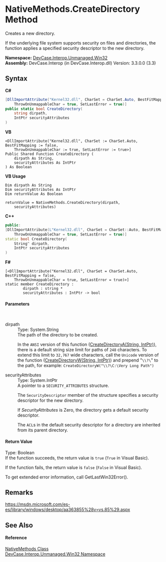 # NativeMethods.CreateDirectory Method 
 

Creates a new directory. 

 If the underlying file system supports security on files and directories, the function applies a specified security descriptor to the new directory.

**Namespace:**&nbsp;<a href="N_DevCase_Interop_Unmanaged_Win32">DevCase.Interop.Unmanaged.Win32</a><br />**Assembly:**&nbsp;DevCase.Interop (in DevCase.Interop.dll) Version: 3.3.0.0 (3.3)

## Syntax

**C#**<br />
``` C#
[DllImportAttribute("Kernel32.dll", CharSet = CharSet.Auto, BestFitMapping = false, 
	ThrowOnUnmappableChar = true, SetLastError = true)]
public static bool CreateDirectory(
	string dirpath,
	IntPtr securityAttributes
)
```

**VB**<br />
``` VB
<DllImportAttribute("Kernel32.dll", CharSet := CharSet.Auto, BestFitMapping := false, 
	ThrowOnUnmappableChar := true, SetLastError := true>]
Public Shared Function CreateDirectory ( 
	dirpath As String,
	securityAttributes As IntPtr
) As Boolean
```

**VB Usage**<br />
``` VB Usage
Dim dirpath As String
Dim securityAttributes As IntPtr
Dim returnValue As Boolean

returnValue = NativeMethods.CreateDirectory(dirpath, 
	securityAttributes)
```

**C++**<br />
``` C++
public:
[DllImportAttribute(L"Kernel32.dll", CharSet = CharSet::Auto, BestFitMapping = false, 
	ThrowOnUnmappableChar = true, SetLastError = true)]
static bool CreateDirectory(
	String^ dirpath, 
	IntPtr securityAttributes
)
```

**F#**<br />
``` F#
[<DllImportAttribute("Kernel32.dll", CharSet = CharSet.Auto, BestFitMapping = false, 
	ThrowOnUnmappableChar = true, SetLastError = true)>]
static member CreateDirectory : 
        dirpath : string * 
        securityAttributes : IntPtr -> bool 

```


#### Parameters
&nbsp;<dl><dt>dirpath</dt><dd>Type: System.String<br />The path of the directory to be created. 

 In the `ANSI` version of this function (<a href="M_DevCase_Interop_Unmanaged_Win32_NativeMethods_CreateDirectoryA">CreateDirectoryA(String, IntPtr)</a>), there is a default string size limit for paths of `248` characters. To extend this limit to `32,767` wide characters, call the `Unicode` version of the function (<a href="M_DevCase_Interop_Unmanaged_Win32_NativeMethods_CreateDirectoryW">CreateDirectoryW(String, IntPtr)</a>) and prepend "`\\?\`" to the path, for example: `CreateDirectoryW("\\?\C:\Very Long Path")`</dd><dt>securityAttributes</dt><dd>Type: System.IntPtr<br />A pointer to a `SECURITY_ATTRIBUTES` structure. 

 The `SecurityDescriptor` member of the structure specifies a security descriptor for the new directory. 

 If *SecurityAttributes* is Zero, the directory gets a default security descriptor. 

 The `ACL`s in the default security descriptor for a directory are inherited from its parent directory.</dd></dl>

#### Return Value
Type: Boolean<br />If the function succeeds, the return value is `true` (`True` in Visual Basic). 

 If the function fails, the return value is `false` (`False` in Visual Basic). 

 To get extended error information, call GetLastWin32Error().

## Remarks
<a href="https://msdn.microsoft.com/es-es/library/windows/desktop/aa363855%28v=vs.85%29.aspx" target="_blank">https://msdn.microsoft.com/es-es/library/windows/desktop/aa363855%28v=vs.85%29.aspx</a>

## See Also


#### Reference
<a href="T_DevCase_Interop_Unmanaged_Win32_NativeMethods">NativeMethods Class</a><br /><a href="N_DevCase_Interop_Unmanaged_Win32">DevCase.Interop.Unmanaged.Win32 Namespace</a><br />